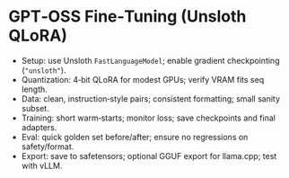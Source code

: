 # GPT‑OSS Fine‑Tuning (Unsloth QLoRA)

- Setup: use Unsloth `FastLanguageModel`; enable gradient checkpointing (`"unsloth"`).
- Quantization: 4‑bit QLoRA for modest GPUs; verify VRAM fits seq length.
- Data: clean, instruction‑style pairs; consistent formatting; small sanity subset.
- Training: short warm‑starts; monitor loss; save checkpoints and final adapters.
- Eval: quick golden set before/after; ensure no regressions on safety/format.
- Export: save to safetensors; optional GGUF export for llama.cpp; test with vLLM.

